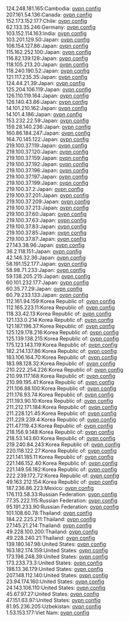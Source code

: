 124.248.181.165:Cambodia: [ovpn config](vpn/124_248_181_165.ovpn)  
207.161.54.136:Canada: [ovpn config](vpn/207_161_54_136.ovpn)  
152.173.152.177:Chile: [ovpn config](vpn/152_173_152_177.ovpn)  
62.133.35.246:Germany: [ovpn config](vpn/62_133_35_246.ovpn)  
103.152.114.163:India: [ovpn config](vpn/103_152_114_163.ovpn)  
103.201.129.50:Japan: [ovpn config](vpn/103_201_129_50.ovpn)  
106.154.127.86:Japan: [ovpn config](vpn/106_154_127_86.ovpn)  
115.162.252.100:Japan: [ovpn config](vpn/115_162_252_100.ovpn)  
116.82.139.128:Japan: [ovpn config](vpn/116_82_139_128.ovpn)  
118.105.213.20:Japan: [ovpn config](vpn/118_105_213_20.ovpn)  
118.240.190.52:Japan: [ovpn config](vpn/118_240_190_52.ovpn)  
121.117.235.35:Japan: [ovpn config](vpn/121_117_235_35.ovpn)  
124.44.21.39:Japan: [ovpn config](vpn/124_44_21_39.ovpn)  
125.204.106.119:Japan: [ovpn config](vpn/125_204_106_119.ovpn)  
126.110.119.164:Japan: [ovpn config](vpn/126_110_119_164.ovpn)  
126.140.43.86:Japan: [ovpn config](vpn/126_140_43_86.ovpn)  
14.101.210.162:Japan: [ovpn config](vpn/14_101_210_162.ovpn)  
14.101.4.186:Japan: [ovpn config](vpn/14_101_4_186.ovpn)  
153.232.22.59:Japan: [ovpn config](vpn/153_232_22_59.ovpn)  
159.28.140.236:Japan: [ovpn config](vpn/159_28_140_236.ovpn)  
160.86.184.247:Japan: [ovpn config](vpn/160_86_184_247.ovpn)  
164.70.145.122:Japan: [ovpn config](vpn/164_70_145_122.ovpn)  
219.100.37.119:Japan: [ovpn config](vpn/219_100_37_119.ovpn)  
219.100.37.120:Japan: [ovpn config](vpn/219_100_37_120.ovpn)  
219.100.37.159:Japan: [ovpn config](vpn/219_100_37_159.ovpn)  
219.100.37.192:Japan: [ovpn config](vpn/219_100_37_192.ovpn)  
219.100.37.196:Japan: [ovpn config](vpn/219_100_37_196.ovpn)  
219.100.37.197:Japan: [ovpn config](vpn/219_100_37_197.ovpn)  
219.100.37.199:Japan: [ovpn config](vpn/219_100_37_199.ovpn)  
219.100.37.2:Japan: [ovpn config](vpn/219_100_37_2.ovpn)  
219.100.37.201:Japan: [ovpn config](vpn/219_100_37_201.ovpn)  
219.100.37.209:Japan: [ovpn config](vpn/219_100_37_209.ovpn)  
219.100.37.213:Japan: [ovpn config](vpn/219_100_37_213.ovpn)  
219.100.37.60:Japan: [ovpn config](vpn/219_100_37_60.ovpn)  
219.100.37.63:Japan: [ovpn config](vpn/219_100_37_63.ovpn)  
219.100.37.83:Japan: [ovpn config](vpn/219_100_37_83.ovpn)  
219.100.37.85:Japan: [ovpn config](vpn/219_100_37_85.ovpn)  
219.100.37.87:Japan: [ovpn config](vpn/219_100_37_87.ovpn)  
27.143.38.96:Japan: [ovpn config](vpn/27_143_38_96.ovpn)  
36.2.118.151:Japan: [ovpn config](vpn/36_2_118_151.ovpn)  
42.146.32.36:Japan: [ovpn config](vpn/42_146_32_36.ovpn)  
58.191.152.177:Japan: [ovpn config](vpn/58_191_152_177.ovpn)  
58.98.71.233:Japan: [ovpn config](vpn/58_98_71_233.ovpn)  
59.138.205.215:Japan: [ovpn config](vpn/59_138_205_215.ovpn)  
60.101.232.177:Japan: [ovpn config](vpn/60_101_232_177.ovpn)  
60.35.77.29:Japan: [ovpn config](vpn/60_35_77_29.ovpn)  
60.79.233.133:Japan: [ovpn config](vpn/60_79_233_133.ovpn)  
112.161.94.159:Korea Republic of: [ovpn config](vpn/112_161_94_159.ovpn)  
112.165.223.11:Korea Republic of: [ovpn config](vpn/112_165_223_11.ovpn)  
118.33.42.13:Korea Republic of: [ovpn config](vpn/118_33_42_13.ovpn)  
121.133.0.214:Korea Republic of: [ovpn config](vpn/121_133_0_214.ovpn)  
121.187.196.37:Korea Republic of: [ovpn config](vpn/121_187_196_37.ovpn)  
125.129.178.216:Korea Republic of: [ovpn config](vpn/125_129_178_216.ovpn)  
125.139.138.215:Korea Republic of: [ovpn config](vpn/125_139_138_215.ovpn)  
175.123.143.119:Korea Republic of: [ovpn config](vpn/175_123_143_119.ovpn)  
182.214.137.86:Korea Republic of: [ovpn config](vpn/182_214_137_86.ovpn)  
183.106.164.70:Korea Republic of: [ovpn config](vpn/183_106_164_70.ovpn)  
183.98.128.32:Korea Republic of: [ovpn config](vpn/183_98_128_32.ovpn)  
210.222.254.226:Korea Republic of: [ovpn config](vpn/210_222_254_226.ovpn)  
210.99.117.168:Korea Republic of: [ovpn config](vpn/210_99_117_168.ovpn)  
210.99.195.41:Korea Republic of: [ovpn config](vpn/210_99_195_41.ovpn)  
211.106.88.100:Korea Republic of: [ovpn config](vpn/211_106_88_100.ovpn)  
211.176.93.74:Korea Republic of: [ovpn config](vpn/211_176_93_74.ovpn)  
211.193.90.10:Korea Republic of: [ovpn config](vpn/211_193_90_10.ovpn)  
211.212.171.184:Korea Republic of: [ovpn config](vpn/211_212_171_184.ovpn)  
211.228.121.45:Korea Republic of: [ovpn config](vpn/211_228_121_45.ovpn)  
211.229.239.4:Korea Republic of: [ovpn config](vpn/211_229_239_4.ovpn)  
211.47.119.43:Korea Republic of: [ovpn config](vpn/211_47_119_43.ovpn)  
218.156.9.148:Korea Republic of: [ovpn config](vpn/218_156_9_148.ovpn)  
218.53.143.60:Korea Republic of: [ovpn config](vpn/218_53_143_60.ovpn)  
219.240.84.243:Korea Republic of: [ovpn config](vpn/219_240_84_243.ovpn)  
220.118.122.27:Korea Republic of: [ovpn config](vpn/220_118_122_27.ovpn)  
221.141.185.11:Korea Republic of: [ovpn config](vpn/221_141_185_11.ovpn)  
221.146.152.40:Korea Republic of: [ovpn config](vpn/221_146_152_40.ovpn)  
221.149.56.182:Korea Republic of: [ovpn config](vpn/221_149_56_182.ovpn)  
222.239.172.72:Korea Republic of: [ovpn config](vpn/222_239_172_72.ovpn)  
49.163.212.154:Korea Republic of: [ovpn config](vpn/49_163_212_154.ovpn)  
187.236.86.223:Mexico: [ovpn config](vpn/187_236_86_223.ovpn)  
176.113.58.33:Russian Federation: [ovpn config](vpn/176_113_58_33.ovpn)  
77.35.222.115:Russian Federation: [ovpn config](vpn/77_35_222_115.ovpn)  
95.191.233.90:Russian Federation: [ovpn config](vpn/95_191_233_90.ovpn)  
101.108.60.78:Thailand: [ovpn config](vpn/101_108_60_78.ovpn)  
184.22.225.211:Thailand: [ovpn config](vpn/184_22_225_211.ovpn)  
27.145.21.214:Thailand: [ovpn config](vpn/27_145_21_214.ovpn)  
49.228.100.200:Thailand: [ovpn config](vpn/49_228_100_200.ovpn)  
49.228.240.21:Thailand: [ovpn config](vpn/49_228_240_21.ovpn)  
139.180.147.96:United States: [ovpn config](vpn/139_180_147_96.ovpn)  
163.182.174.159:United States: [ovpn config](vpn/163_182_174_159.ovpn)  
173.198.248.39:United States: [ovpn config](vpn/173_198_248_39.ovpn)  
173.233.73.3:United States: [ovpn config](vpn/173_233_73_3.ovpn)  
198.13.36.179:United States: [ovpn config](vpn/198_13_36_179.ovpn)  
207.148.112.140:United States: [ovpn config](vpn/207_148_112_140.ovpn)  
23.94.174.160:United States: [ovpn config](vpn/23_94_174_160.ovpn)  
24.143.106.110:United States: [ovpn config](vpn/24_143_106_110.ovpn)  
45.67.97.27:United States: [ovpn config](vpn/45_67_97_27.ovpn)  
47.151.63.97:United States: [ovpn config](vpn/47_151_63_97.ovpn)  
81.95.236.205:Uzbekistan: [ovpn config](vpn/81_95_236_205.ovpn)  
1.53.153.177:Viet Nam: [ovpn config](vpn/1_53_153_177.ovpn)  
